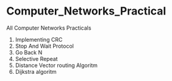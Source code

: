 # Computer_Networks_Practical
All Computer Networks Practicals 
1. Implementing CRC
2. Stop And Wait Protocol
3. Go Back N
4. Selective Repeat
5. Distance Vector routing Algoritm
6. Dijkstra algoritm
